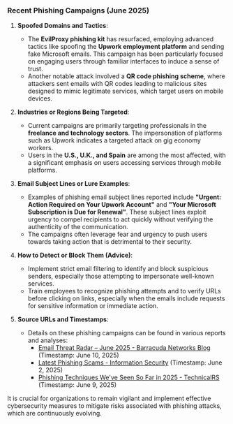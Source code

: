 ### Recent Phishing Campaigns (June 2025)

1. **Spoofed Domains and Tactics**:
   - The **EvilProxy phishing kit** has resurfaced, employing advanced tactics like spoofing the **Upwork employment platform** and sending fake Microsoft emails. This campaign has been particularly focused on engaging users through familiar interfaces to induce a sense of trust.
   - Another notable attack involved a **QR code phishing scheme**, where attackers sent emails with QR codes leading to malicious sites designed to mimic legitimate services, which target users on mobile devices.

2. **Industries or Regions Being Targeted**:
   - Current campaigns are primarily targeting professionals in the **freelance and technology sectors**. The impersonation of platforms such as Upwork indicates a targeted attack on gig economy workers.
   - Users in the **U.S., U.K., and Spain** are among the most affected, with a significant emphasis on users accessing services through mobile platforms.

3. **Email Subject Lines or Lure Examples**:
   - Examples of phishing email subject lines reported include **"Urgent: Action Required on Your Upwork Account"** and **"Your Microsoft Subscription is Due for Renewal"**. These subject lines exploit urgency to compel recipients to act quickly without verifying the authenticity of the communication.
   - The campaigns often leverage fear and urgency to push users towards taking action that is detrimental to their security.

4. **How to Detect or Block Them (Advice)**:
   - Implement strict email filtering to identify and block suspicious senders, especially those attempting to impersonate well-known services.
   - Train employees to recognize phishing attempts and to verify URLs before clicking on links, especially when the emails include requests for sensitive information or immediate action.

5. **Source URLs and Timestamps**:
   - Details on these phishing campaigns can be found in various reports and analyses:
     - [Email Threat Radar – June 2025 - Barracuda Networks Blog](https://blog.barracuda.com/2025/06/10/email-threat-radar-june-2025) (Timestamp: June 10, 2025)
     - [Latest Phishing Scams - Information Security](https://security.uchicago.edu/phishing/latest/) (Timestamp: June 2, 2025)
     - [Phishing Techniques We've Seen So Far in 2025 - TechnicalRS](https://technicalrs.com/resources/blog/phishing-techniques-weve-seen-so-far-in-2025) (Timestamp: June 9, 2025)

It is crucial for organizations to remain vigilant and implement effective cybersecurity measures to mitigate risks associated with phishing attacks, which are continuously evolving.